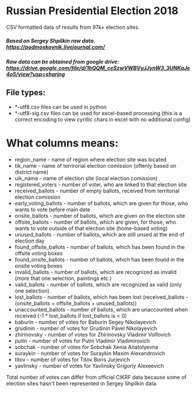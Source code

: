 # Russian Presidential Election 2018
CSV formatted data of results from 97k+ election sites.
##### Based on Sergey Shpilkin raw data. https://podmoskovnik.livejournal.com/
##### Raw data can be obtained from google drive: https://drive.google.com/file/d/1hQQM_ceSzwVWBVyJJynW3_3UNKaJe4o5/view?usp=sharing
## File types: 
 - *-utf8.csv files can be used in python
 - *-utf8-sig.csv files can be used for excel-based processing (this is a correct encoding to view cyrillic chars in excel with no additional config) 
# What columns means:
  - region_name - name of region where election site was located
  - tik_name - name of terrirorial election comission (oftenly based on district name)
  - uik_name - name of election site (local election comission)
  - registered_voters - number of voter, who are linked to that election site
  - received_ballots - number of empty ballots, received from territorial election comission
  - early_voting_ballots - number of ballots, which are given for those, who wants to vote before main date
  - onsite_ballots - number of ballots, which are given on the election site
  - offsite_ballots - number of ballots, which are given, for those, who wants to vote outside of that election site (home-based voting)
  - unused_ballots - number of ballots, which are still unsed at the end of election day
  - found_offsite_ballots - number of ballots, which has been found in the offsite voting boxes
  - found_onsite_ballots - number of ballots, which has been found in the onsite voting boxes
  - invalid_ballots - number of ballots, which are recognized as invalid (more that one selection, paintings etc.)
  - valid_ballots - number of ballots, which are recognized as valid (only one selection)
  - lost_ballots - number of ballots, which has been lost (received_ballots - (onsite_ballots + offsite_ballots + unused_ballots))
  - unaccounted_ballots - number of ballots, which are unaccounted when received (-1 * lost_ballots if lost_ballots is < 0)
  - baburin - number of votes for Baburin Segey Nikolayevich
  - grudinin - number of votes for Grudinin Pavel Nikolayevich
  - zhirinovsky - number of votes for Zhirinovsky Vladimir Volfovich
  - putin - number of votes for Putin Vladimir Vladimirovich
  - sobchak - number of votes for Sobchak Xenia Anatolyevna
  - suraykin - number of votes for Suraykin Maxim Alexandrovich
  - titov - number of votes for Titov Boris Jurjevich
  - yavlinsky - number of votes for Yavlinsky Grigoriy Alexeevich
  
Total number of votes can differ from official CIKRF data because some of election sites hasn't been represented in Sergey Shpilkin data.
